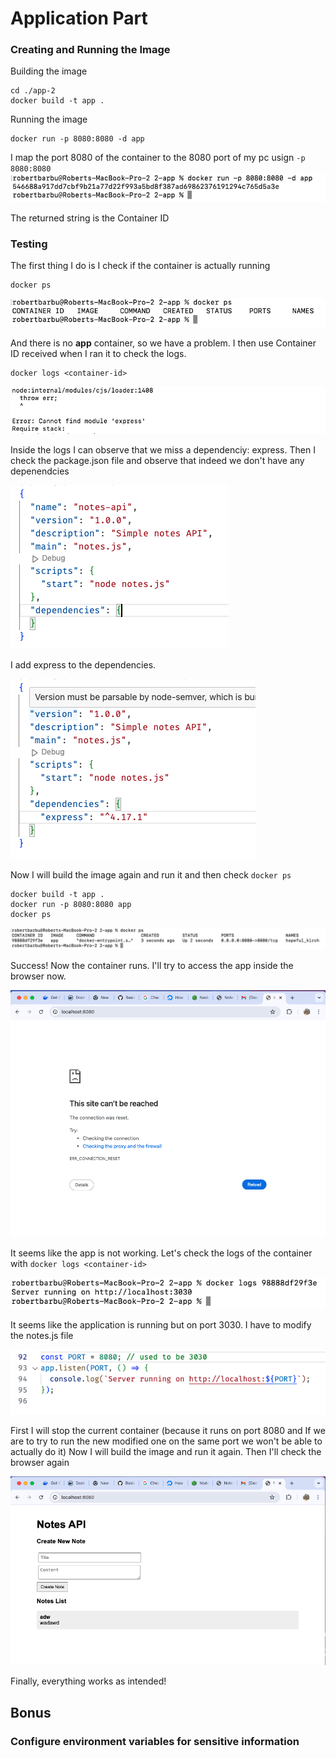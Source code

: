 # Application Part

### Creating and Running the Image

Building the image

```
cd ./app-2
docker build -t app .
```

Running the image

```
docker run -p 8080:8080 -d app
```

I map the port 8080 of the container to the 8080 port of my pc usign `-p 8080:8080`
![Result](./assets/1.png)

The returned string is the Container ID

### Testing

The first thing I do is I check if the container is actually running

```
docker ps
```

![Result](./assets/2.png)

And there is no **app** container, so we have a problem.
I then use Container ID received when I ran it to check the logs.

```
docker logs <container-id>
```

![Result](./assets/3.png)

Inside the logs I can observe that we miss a dependenciy: express.
Then I check the package.json file and observe that indeed we don't have any depenendcies

![Result](./assets/4.png)

I add express to the dependencies.

![Result](./assets/5.png)

Now I will build the image again and run it and then check `docker ps`

```
docker build -t app .
docker run -p 8080:8080 app
docker ps
```

![Result](./assets/6.png)

Success! Now the container runs. I'll try to access the app inside the browser now.

![Result](./assets/7.png)

It seems like the app is not working. Let's check the logs of the container with `docker logs <container-id>`

![Result](./assets/8.png)

It seems like the application is running but on port 3030. I have to modify the notes.js file

![Result](./assets/9.png)

First I will stop the current container (because it runs on port 8080 and If we are to try to run the new modified one on the same port we won't be able to actually do it)
Now I will build the image and run it again. Then I'll check the browser again

![Result](./assets/10.png)

Finally, everything works as intended!

## Bonus

### Configure environment variables for sensitive information
